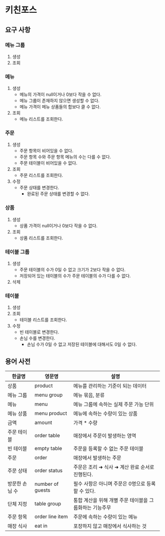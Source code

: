 # 키친포스

## 요구 사항
### 메뉴 그룹
1. 생성
2. 조회
### 메뉴
1. 생성
   - 메뉴의 가격이 null이거나 0보다 작을 수 없다.
   - 메뉴 그룹이 존재하지 않으면 생성할 수 없다.
   - 메뉴 가격이 메뉴 상품들의 합보다 클 수 없다.
2. 조회
   - 메뉴 리스트를 조회한다. 
### 주문
1. 생성
    - 주문 항목이 비어있을 수 없다.
    - 주문 항목 수와 주문 항목 메뉴의 수는 다를 수 없다.
    - 주문 테이블이 비어있을 수 없다.
2. 조회
   - 주문 리스트를 조회한다.
3. 수정
   - 주문 상태를 변경한다.
     - 완료된 주문 상태를 변경할 수 없다.
### 상품
1. 생성
   - 상품 가격이 null이거나 0보다 작을 수 없다.
2. 조회
   - 상품 리스트를 조회한다. 
### 테이블 그룹 
1. 생성
   - 주문 테이블의 수가 0일 수 없고 크기가 2보다 작을 수 없다.
   - 저장되어 있는 테이블의 수가 주문 테이블의 수가 다를 수 없다. 
2. 삭제
### 테이블
1. 생성
2. 조회
   - 테이블 리스트를 조회한다.
3. 수정
   - 빈 테이블로 변경한다.
   - 손님 수를 변경한다.
     - 손님 수가 0일 수 없고 저장된 테이블에 대해서도 0일 수 없다.

## 용어 사전

| 한글명 | 영문명 | 설명 |
| --- | --- | --- |
| 상품 | product | 메뉴를 관리하는 기준이 되는 데이터 |
| 메뉴 그룹 | menu group | 메뉴 묶음, 분류 |
| 메뉴 | menu | 메뉴 그룹에 속하는 실제 주문 가능 단위 |
| 메뉴 상품 | menu product | 메뉴에 속하는 수량이 있는 상품 |
| 금액 | amount | 가격 * 수량 |
| 주문 테이블 | order table | 매장에서 주문이 발생하는 영역 |
| 빈 테이블 | empty table | 주문을 등록할 수 없는 주문 테이블 |
| 주문 | order | 매장에서 발생하는 주문 |
| 주문 상태 | order status | 주문은 조리 ➜ 식사 ➜ 계산 완료 순서로 진행된다. |
| 방문한 손님 수 | number of guests | 필수 사항은 아니며 주문은 0명으로 등록할 수 있다. |
| 단체 지정 | table group | 통합 계산을 위해 개별 주문 테이블을 그룹화하는 기능주무 |
| 주문 항목 | order line item | 주문에 속하는 수량이 있는 메뉴 |
| 매장 식사 | eat in | 포장하지 않고 매장에서 식사하는 것 |
